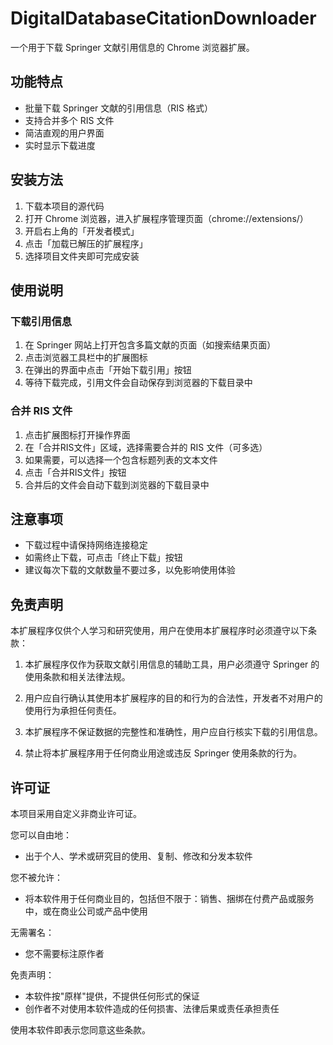 # DigitalDatabaseCitationDownloader

一个用于下载 Springer 文献引用信息的 Chrome 浏览器扩展。

## 功能特点

- 批量下载 Springer 文献的引用信息（RIS 格式）
- 支持合并多个 RIS 文件
- 简洁直观的用户界面
- 实时显示下载进度

## 安装方法

1. 下载本项目的源代码
2. 打开 Chrome 浏览器，进入扩展程序管理页面（chrome://extensions/）
3. 开启右上角的「开发者模式」
4. 点击「加载已解压的扩展程序」
5. 选择项目文件夹即可完成安装

## 使用说明

### 下载引用信息

1. 在 Springer 网站上打开包含多篇文献的页面（如搜索结果页面）
2. 点击浏览器工具栏中的扩展图标
3. 在弹出的界面中点击「开始下载引用」按钮
4. 等待下载完成，引用文件会自动保存到浏览器的下载目录中

### 合并 RIS 文件

1. 点击扩展图标打开操作界面
2. 在「合并RIS文件」区域，选择需要合并的 RIS 文件（可多选）
3. 如果需要，可以选择一个包含标题列表的文本文件
4. 点击「合并RIS文件」按钮
5. 合并后的文件会自动下载到浏览器的下载目录中

## 注意事项

- 下载过程中请保持网络连接稳定
- 如需终止下载，可点击「终止下载」按钮
- 建议每次下载的文献数量不要过多，以免影响使用体验

## 免责声明

本扩展程序仅供个人学习和研究使用，用户在使用本扩展程序时必须遵守以下条款：

1. 本扩展程序仅作为获取文献引用信息的辅助工具，用户必须遵守 Springer 的使用条款和相关法律法规。

2. 用户应自行确认其使用本扩展程序的目的和行为的合法性，开发者不对用户的使用行为承担任何责任。

3. 本扩展程序不保证数据的完整性和准确性，用户应自行核实下载的引用信息。

4. 禁止将本扩展程序用于任何商业用途或违反 Springer 使用条款的行为。

## 许可证

本项目采用自定义非商业许可证。

您可以自由地：
- 出于个人、学术或研究目的使用、复制、修改和分发本软件

您不被允许：
- 将本软件用于任何商业目的，包括但不限于：销售、捆绑在付费产品或服务中，或在商业公司或产品中使用

无需署名：
- 您不需要标注原作者

免责声明：
- 本软件按"原样"提供，不提供任何形式的保证
- 创作者不对使用本软件造成的任何损害、法律后果或责任承担责任

使用本软件即表示您同意这些条款。